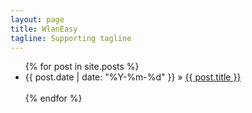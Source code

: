 ```yaml
---
layout: page
title: WlanEasy
tagline: Supporting tagline
---
```

<ul class="posts">
    {% for post in site.posts %}
        <li><span>{{ post.date | date: "%Y-%m-%d" }}</span> &raquo; <a href="{{ post.url }}">{{ post.title }}</a></li>
        <br>
    {% endfor %}
</ul>
